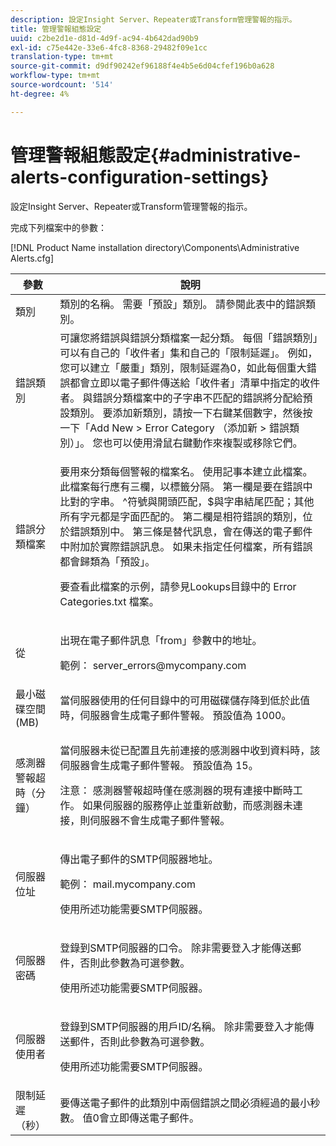 ```yaml
---
description: 設定Insight Server、Repeater或Transform管理警報的指示。
title: 管理警報組態設定
uuid: c2be2d1e-d81d-4d9f-ac94-4b642dad90b9
exl-id: c75e442e-33e6-4fc8-8368-29482f09e1cc
translation-type: tm+mt
source-git-commit: d9df90242ef96188f4e4b5e6d04cfef196b0a628
workflow-type: tm+mt
source-wordcount: '514'
ht-degree: 4%

---
```


# 管理警報組態設定{#administrative-alerts-configuration-settings}

設定Insight Server、Repeater或Transform管理警報的指示。

完成下列檔案中的參數：

[!DNL Product Name installation directory\Components\Administrative Alerts.cfg]

<table id="table_5A2298906D5F4215B8FAC42CACBC0002"> 
 <thead> 
  <tr> 
   <th colname="col1" class="entry"> 參數 </th> 
   <th colname="col2" class="entry"> 說明 </th> 
  </tr> 
 </thead>
 <tbody> 
  <tr> 
   <td colname="col1"> 類別 </td> 
   <td colname="col2"> 類別的名稱。 需要「預設」類別。 請參閱此表中的錯誤類別。 </td> 
  </tr> 
  <tr> 
   <td colname="col1"> 錯誤類別 </td> 
   <td colname="col2"> 可讓您將錯誤與錯誤分類檔案一起分類。 每個「錯誤類別」可以有自己的「收件者」集和自己的「限制延遲」。 例如，您可以建立「嚴重」類別，限制延遲為0，如此每個重大錯誤都會立即以電子郵件傳送給「收件者」清單中指定的收件者。 與錯誤分類檔案中的子字串不匹配的錯誤將分配給預設類別。 要添加新類別，請按一下右鍵某個數字，然後按一下「Add New </span> &gt; <span class="uicontrol"> Error Category </span>（添加新<span class="uicontrol"> &gt; 錯誤類別）」。 您也可以使用滑鼠右鍵動作來複製或移除它們。 </span></td> 
  </tr> 
  <tr> 
   <td colname="col1"> 錯誤分類檔案 </td> 
   <td colname="col2"> <p>要用來分類每個警報的檔案名。 使用記事本建立此檔案。 此檔案每行應有三欄，以標籤分隔。 第一欄是要在錯誤中比對的字串。 ^符號與開頭匹配，$與字串結尾匹配；其他所有字元都是字面匹配的。 第二欄是相符錯誤的類別，位於錯誤類別中。 第三條是替代訊息，會在傳送的電子郵件中附加於實際錯誤訊息。 如果未指定任何檔案，所有錯誤都會歸類為「預設」。 </p> <p>要查看此檔案的示例，請參見Lookups目錄中的<span class="filepath"> Error Categories.txt </span>檔案。 </p> </td> 
  </tr> 
  <tr> 
   <td colname="col1"> 從 </td> 
   <td colname="col2"> <p>出現在電子郵件訊息「from」參數中的地址。 </p> <p>範例：<span class="filepath"> server_errors@mycompany.com </span></p> </td> 
  </tr> 
  <tr> 
   <td colname="col1"> 最小磁碟空間(MB) </td> 
   <td colname="col2"> 當伺服器使用的任何目錄中的可用磁碟儲存降到低於此值時，伺服器會生成電子郵件警報。 預設值為 1000。 </td> 
  </tr> 
  <tr> 
   <td colname="col1"> 感測器警報超時（分鐘） </td> 
   <td colname="col2"> <p>當伺服器未從已配置且先前連接的<span class="wintitle">感測器</span>中收到資料時，該伺服器會生成電子郵件警報。 預設值為 15。 </p> <p> <p>注意： <span class="wintitle">感測器</span>警報超時僅在<span class="wintitle">感測器</span>的現有連接中斷時工作。 如果伺服器的服務停止並重新啟動，而<span class="wintitle">感測器</span>未連接，則伺服器不會生成電子郵件警報。 </p> </p> </td> 
  </tr> 
  <tr> 
   <td colname="col1"> 伺服器位址 </td> 
   <td colname="col2"> <p>傳出電子郵件的SMTP伺服器地址。 </p> <p>範例：<span class="filepath"> mail.mycompany.com </span></p> <p>使用所述功能需要SMTP伺服器。 </p> </td> 
  </tr> 
  <tr> 
   <td colname="col1"> 伺服器密碼 </td> 
   <td colname="col2"> <p>登錄到SMTP伺服器的口令。 除非需要登入才能傳送郵件，否則此參數為可選參數。 </p> <p>使用所述功能需要SMTP伺服器。 </p> </td> 
  </tr> 
  <tr> 
   <td colname="col1"> 伺服器使用者 </td> 
   <td colname="col2"> <p>登錄到SMTP伺服器的用戶ID/名稱。 除非需要登入才能傳送郵件，否則此參數為可選參數。 </p> <p>使用所述功能需要SMTP伺服器。 </p> </td> 
  </tr> 
  <tr> 
   <td colname="col1"> 限制延遲（秒） </td> 
   <td colname="col2"> 要傳送電子郵件的此類別中兩個錯誤之間必須經過的最小秒數。 值0會立即傳送電子郵件。 </td> 
  </tr> 
 </tbody> 
</table>
